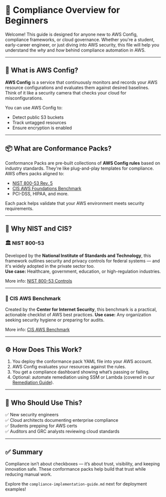 
# 🧠 Compliance Overview for Beginners

Welcome! This guide is designed for anyone new to AWS Config, compliance frameworks, or cloud governance. Whether you're a student, early-career engineer, or just diving into AWS security, this file will help you understand the *why* and *how* behind compliance automation in AWS.

---

## 🧰 What is AWS Config?

**AWS Config** is a service that continuously monitors and records your AWS resource configurations and evaluates them against desired baselines. Think of it like a security camera that checks your cloud for misconfigurations.

You can use AWS Config to:
- Detect public S3 buckets
- Track untagged resources
- Ensure encryption is enabled

---

## 📦 What are Conformance Packs?

Conformance Packs are pre-built collections of **AWS Config rules** based on industry standards. They're like plug-and-play templates for compliance. AWS offers packs aligned to:

- [NIST 800-53 Rev. 5](https://nvlpubs.nist.gov/nistpubs/SpecialPublications/NIST.SP.800-53r5.pdf)
- [CIS AWS Foundations Benchmark](https://learn.cisecurity.org/benchmarks)
- PCI-DSS, HIPAA, and more.

Each pack helps validate that your AWS environment meets security requirements.

---

## 🔐 Why NIST and CIS?

### 🏛️ **NIST 800-53**
Developed by the **National Institute of Standards and Technology**, this framework outlines security and privacy controls for federal systems — and it's widely adopted in the private sector too.  
**Use case:** Healthcare, government, education, or high-regulation industries.

More info: [NIST 800-53 Controls](https://csrc.nist.gov/publications/detail/sp/800-53/rev-5/final)

---

### 🧰 **CIS AWS Benchmark**
Created by the **Center for Internet Security**, this benchmark is a practical, actionable checklist of AWS best practices.
**Use case:** Any organization seeking security hygiene or preparing for audits.

More info: [CIS AWS Benchmark](https://www.cisecurity.org/benchmark/amazon_web_services/)

---

## ⚙️ How Does This Work?

1. You deploy the conformance pack YAML file into your AWS account.
2. AWS Config evaluates your resources against the rules.
3. You get a compliance dashboard showing what’s passing or failing.
4. Optional: automate remediation using SSM or Lambda (covered in our [Remediation Guide](../remediation-automation/remediation-automation-guide.md)).

---

## 🧩 Who Should Use This?

✅ New security engineers  
✅ Cloud architects documenting enterprise compliance  
✅ Students prepping for AWS certs  
✅ Auditors and GRC analysts reviewing cloud standards  

---

## ✅ Summary

Compliance isn’t about checkboxes — it’s about trust, visibility, and keeping innovation safe. These conformance packs help build that trust while reducing manual work.

Explore the `compliance-implementation-guide.md` next for deployment examples!

